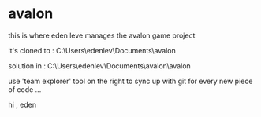 # avalon

this is where eden leve manages the avalon game project

it's cloned to : C:\Users\edenlev\Documents\avalon

solution in : C:\Users\edenlev\Documents\avalon\avalon

use 'team explorer' tool on the right to sync up with git for every new piece of code ...

hi , eden
